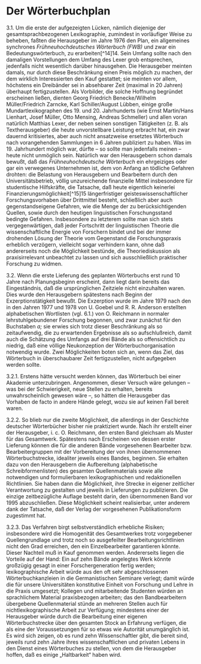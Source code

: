 # Der Wörterbuchplan

3.1\. Um die erste der aufgezeigten Lücken, nämlich diejenige der gesamtsprachbezogenen Lexikographie, zumindest in vorläufiger Weise zu beheben, faßten die Herausgeber im Jahre 1976 den Plan, ein allgemeines synchrones _Frühneuhochdeutsches Wörterbuch (FWB)_ und zwar ein Bedeutungswörterbuch, zu erarbeiten[^14]14\. Sein Umfang sollte nach den damaligen Vorstellungen dem Umfang des Lexer grob entsprechen, jedenfalls nicht wesentlich darüber hinausgehen. Die Herausgeber meinten damals, nur durch diese Beschränkung einen Preis möglich zu machen, der dem wirklich Interessierten den Kauf gestattet; sie meinten vor allem, höchstens ein Dreibänder sei in absehbarer Zeit (maximal in 20 Jahren) überhaupt fertigzustellen. Als Vorbilder, die solche Hoffnung begründet erscheinen ließen, dienten Georg Friedrich Benecke/Wilhelm Müller/Friedrich Zarncke, Karl Schiller/August Lübben, einige große Mundartlexikographen des 19\. und 20\. Jahrhunderts (wie Ernst Martin/Hans Lienhart, Josef Müller, Otto Mensing, Andreas Schmeller) und allen voran natürlich Matthias Lexer, der neben seinen sonstigen Tätigkeiten (z. B. als Textherausgeber) die heute unvorstellbare Leistung erbracht hat, ein zwar dauernd kritisiertes, aber auch nicht ansatzweise ersetztes Wörterbuch nach vorangehenden Sammlungen in 6 Jahren publiziert zu haben. Was im 19\. Jahrhundert möglich war, dürfte – so sollte man jedenfalls meinen – heute nicht unmöglich sein. Natürlich war den Herausgebern schon damals bewußt, daß das _Frühneuhochdeutsche Wörterbuch_ ein ehrgeiziges oder gar ein verwegenes Unternehmen ist, dem von Anfang an tödliche Gefahren drohten: die Belastung von Herausgebern und Bearbeitern durch den Universitätsbetrieb, völlig unzureichende finanzielle Mittel insbesondere für studentische Hilfskräfte, die Tatsache, daß heute eigentlich keinerlei Finanzierungsmöglichkeit[^15]15 längerfristiger geisteswissenschaftlicher Forschungsvorhaben über Drittmittel besteht, schließlich aber auch gegenstandseigene Gefahren, wie die Menge der zu berücksichtigenden Quellen, sowie durch den heutigen linguistischen Forschungsstand bedingte Gefahren. Insbesondere zu letzterem sollte man sich stets vergegenwärtigen, daß jeder Fortschritt der linguistischen Theorie die wissenschaftliche Energie von Forschern bindet und bei der immer drohenden Lösung der Theorie vom Gegenstand die Forschungspraxis erheblich verzögern, vielleicht sogar verhindern kann, ohne daß andererseits noch die Möglichkeit bestünde, die Theoriediskussion als praxisirrelevant unbeachtet zu lassen und sich ausschließlich praktischer Forschung zu widmen.

3.2\. Wenn die erste Lieferung des geplanten Wörterbuchs erst rund 10 Jahre nach Planungsbeginn erscheint, dann liegt darin bereits das Eingeständnis, daß die ursprünglichen Zeitziele nicht einzuhalten waren. Dies wurde den Herausgebern spätestens nach Beginn der Exzerptionstätigkeit bewußt. Die Exzerption wurde im Jahre 1979 nach den in den Jahren 1977 und 1978 von U. Goebel und R. R. Anderson erstellten alphabetischen Wortlisten (vgl. 6.1.) von O. Reichmann in normaler lehrstuhlgebundener Forschung begonnen, und zwar zunächst für den Buchstaben _a;_ sie erwies sich trotz dieser Beschränkung als so zeitaufwendig, die zu erwartenden Ergebnisse als so aufschlußreich, damit auch die Schätzung des Umfangs auf drei Bände als so offensichtlich zu niedrig, daß eine völlige Neukonzeption der Wörterbuchorganisation notwendig wurde. Zwei Möglichkeiten boten sich an, wenn das Ziel, das Wörterbuch in überschaubarer Zeit fertigzustellen, nicht aufgegeben werden sollte.

3.2.1\. Erstens hätte versucht werden können, das Wörterbuch bei einer Akademie unterzubringen. Angenommen, dieser Versuch wäre gelungen – was bei der Schwierigkeit, neue Stellen zu erhalten, bereits unwahrscheinlich gewesen wäre –, so hätten die Herausgeber das Vorhaben de facto in andere Hände gelegt, wozu sie auf keinen Fall bereit waren.

3.2.2\. So blieb nur die zweite Möglichkeit, die allerdings in der Geschichte deutscher Wörterbücher bisher nie praktiziert wurde. Nach ihr erstellt einer der Herausgeber, i. c. O. Reichmann, den ersten Band gleichsam als Muster für das Gesamtwerk. Spätestens nach Erscheinen von dessen erster Lieferung können die für die anderen Bände vorgesehenen Bearbeiter bzw. Bearbeitergruppen mit der Vorbereitung der von ihnen übernommenen Wörterbuchstrecke, idealiter jeweils eines Bandes, beginnen. Sie erhalten dazu von den Herausgebern die Aufbereitung (alphabetische Schreibformenlisten) des gesamten Quellenmaterials sowie alle notwendigen und formulierbaren lexikographischen und redaktionellen Richtlinien. Sie haben dann die Möglichkeit, ihre Strecke in eigener zeitlicher Verantwortung zu gestalten und jeweils in Lieferungen zu publizieren. Die einzige zeitbezügliche Auflage besteht darin, den übernommenen Band vor 1995 abzuschließen. Diese Möglichkeit scheint realisierbar, unter anderem dank der Tatsache, daß der Verlag der vorgesehenen Publikationsform zugestimmt hat.

3.2.3\. Das Verfahren birgt selbstverständlich erhebliche Risiken; insbesondere wird die Homogenität des Gesamtwerkes trotz vorgegebener Quellengrundlage und trotz noch so ausgefeilter Bearbeitungsrichtlinien nicht den Grad erreichen, den ein Einzelbearbeiter garantieren könnte. Dieser Nachteil muß in Kauf genommen werden. Andererseits liegen die Vorteile auf der Hand: Ein auf zehn Bände angelegtes Werk könnte großzügig gesagt in einer Forschergeneration fertig werden; lexikographische Arbeit würde aus den oft sehr abgeschlossenen Wörterbuchkanzleien in die Germanistischen Seminare verlegt; damit würde die für unsere Universitäten konstitutive Einheit von Forschung und Lehre in die Praxis umgesetzt; Kollegen und mitarbeitende Studenten würden an sprachlichem Material praxisbezogen arbeiten; das den Bandbearbeitern übergebene Quellenmaterial stünde an mehreren Stellen auch für nichtlexikographische Arbeit zur Verfügung; mindestens einer der Herausgeber würde durch die Bearbeitung einer eigenen Wörterbuchstrecke über den gesamten Stock an Erfahrung verfügen, die als eine der Voraussetzungen für so etwas wie Autorität unumgänglich ist. Es wird sich zeigen, ob es rund zehn Wissenschaftler gibt, die bereit sind, jeweils rund zehn Jahre ihres wissenschaftlichen und privaten Lebens in den Dienst eines Wörterbuches zu stellen, von dem die Herausgeber hoffen, daß es einige „Haltbarkeit“ haben wird.
